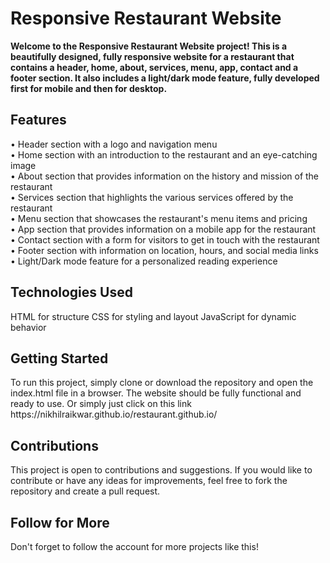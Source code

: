 <h1>Responsive Restaurant Website</h1>
<b>Welcome to the Responsive Restaurant Website project! This is a beautifully designed, fully responsive website for a restaurant that contains a header, home, about, services, menu, app, contact and a footer section. It also includes a light/dark mode feature, fully developed first for mobile and then for desktop.</b>

<h2>Features</h2>
• Header section with a logo and navigation menu <br>
• Home section with an introduction to the restaurant and an eye-catching image<br>
• About section that provides information on the history and mission of the restaurant<br>
• Services section that highlights the various services offered by the restaurant<br>
• Menu section that showcases the restaurant's menu items and pricing<br>
• App section that provides information on a mobile app for the restaurant<br>
• Contact section with a form for visitors to get in touch with the restaurant<br>
• Footer section with information on location, hours, and social media links<br>
• Light/Dark mode feature for a personalized reading experience<br>
<h2>Technologies Used</h2>
HTML for structure
CSS for styling and layout
JavaScript for dynamic behavior
<h2>Getting Started</h2>
To run this project, simply clone or download the repository and open the index.html file in a browser. The website should be fully functional and ready to use.
Or simply just click on this link https://nikhilraikwar.github.io/restaurant.github.io/

<h2>Contributions</h2>
This project is open to contributions and suggestions. If you would like to contribute or have any ideas for improvements, feel free to fork the repository and create a pull request.

<h2>Follow for More</h2>
Don't forget to follow the account for more projects like this!
